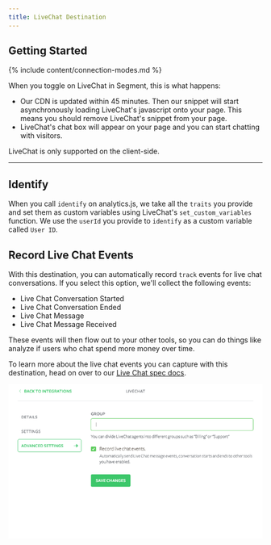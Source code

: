 ```yaml
---
title: LiveChat Destination
---
```


## Getting Started

{% include content/connection-modes.md %}

When you toggle on LiveChat in Segment, this is what happens:

+ Our CDN is updated within 45 minutes. Then our snippet will start asynchronously loading LiveChat's javascript onto your page. This means you should remove LiveChat's snippet from your page.
+ LiveChat's chat box will appear on your page and you can start chatting with visitors.

LiveChat is only supported on the client-side.

- - -

## Identify

When you call `identify` on analytics.js, we take all the `traits` you provide and set them as custom variables using LiveChat's `set_custom_variables` function. We use the `userId` you provide to `identify` as a custom variable called `User ID`.

## Record Live Chat Events

With this destination, you can automatically record `track` events for live chat conversations. If you select this option, we'll collect the following events:
* Live Chat Conversation Started
* Live Chat Conversation Ended
* Live Chat Message
* Live Chat Message Received

These events will then flow out to your other tools, so you can do things like analyze if users who chat spend more money over time.

To learn more about the live chat events you can capture with this destination, head on over to our [Live Chat spec docs](/docs/spec/live-chat/).

![Turn on LiveChat](Images/livechaton.png)
